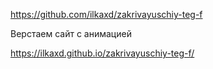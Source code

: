 https://github.com/ilkaxd/zakrivayuschiy-teg-f

Верстаем сайт с анимацией

https://ilkaxd.github.io/zakrivayuschiy-teg-f/